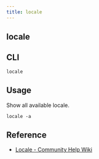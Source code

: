 ```yaml
---
title: locale
---
```


## locale

## CLI

```
locale
```

## Usage
Show all available locale.

```
locale -a
```

## Reference
* [Locale \- Community Help Wiki](https://help.ubuntu.com/community/Locale)
